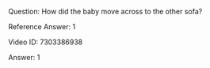 Question: How did the baby move across to the other sofa?

Reference Answer: 1

Video ID: 7303386938

Answer: 1

